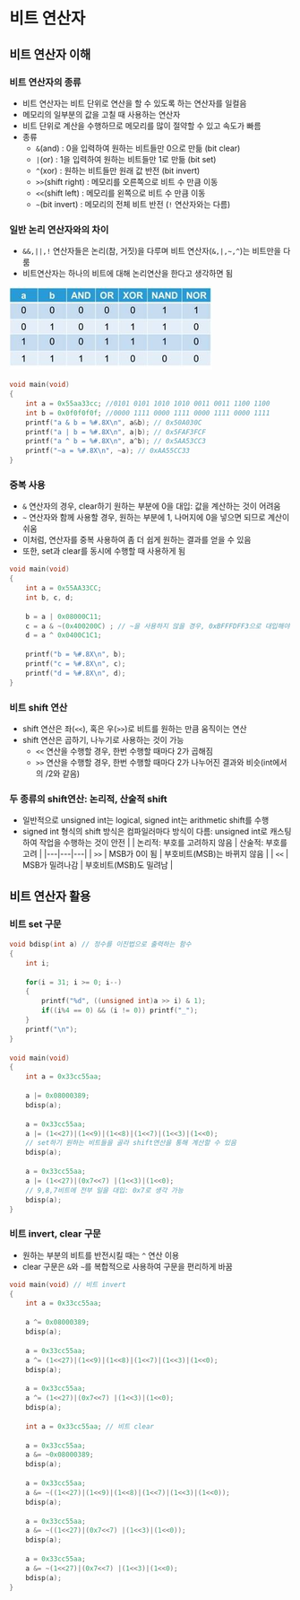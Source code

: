 # 비트 연산자
## 비트 연산자 이해
### 비트 연산자의 종류
- 비트 연산자는 비트 단위로 연산을 할 수 있도록 하는 연산자를 일컬음
- 메모리의 일부분의 값을 고칠 때 사용하는 연산자
- 비트 단위로 계산을 수행하므로 메모리를 많이 절약할 수 있고 속도가 빠름
- 종류
	- `&`(and) : 0을 입력하여 원하는 비트들만 0으로 만듦 (bit clear)
	- `|`(or) : 1을 입력하여 원하는 비트들만 1로 만듦 (bit set)
	- `^`(xor) : 원하는 비트들만 원래 값 반전 (bit invert)
	- `>>`(shift right) : 메모리를 오른쪽으로 비트 수 만큼 이동
	- `<<`(shift left) : 메모리를 왼쪽으로 비트 수 만큼 이동
	- `~`(bit invert) : 메모리의 전체 비트 반전 (`!` 연산자와는 다름)

### 일반 논리 연산자와의 차이
- `&&,||,!` 연산자들은 논리(참, 거짓)을 다루며 비트 연산자(`&,|,~,^`)는 비트만을 다룸
- 비트연산자는 하나의 비트에 대해 논리연산을 한다고 생각하면 됨

![진리표.jpg](.\image\진리표2.jpg)

```cpp
void main(void)
{
	int a = 0x55aa33cc; //0101 0101 1010 1010 0011 0011 1100 1100
	int b = 0x0f0f0f0f; //0000 1111 0000 1111 0000 1111 0000 1111
	printf("a & b = %#.8X\n", a&b); // 0x50A030C
	printf("a | b = %#.8X\n", a|b); // 0x5FAF3FCF
	printf("a ^ b = %#.8X\n", a^b); // 0x5AA53CC3
	printf("~a = %#.8X\n", ~a); // 0xAA55CC33
}
```

### 중복 사용
- `&` 연산자의 경우, clear하기 원하는 부분에 0을 대입: 값을 계산하는 것이 어려움
- `~` 연산자와 함께 사용할 경우, 원하는 부분에 1, 나머지에 0을 넣으면 되므로 계산이 쉬움
- 이처럼, 연산자를 중복 사용하여 좀 더 쉽게 원하는 결과를 얻을 수 있음
- 또한, set과 clear를 동시에 수행할 때 사용하게 됨

```cpp
void main(void)
{
	int a = 0x55AA33CC;
	int b, c, d;

	b = a | 0x08000C11;
	c = a & ~(0x400200C) ; // ~을 사용하지 않을 경우, 0xBFFFDFF3으로 대입해야
	d = a ^ 0x0400C1C1;

	printf("b = %#.8X\n", b);
	printf("c = %#.8X\n", c);
	printf("d = %#.8X\n", d);
}
```

### 비트 shift 연산
- shift 연산은 좌(`<<`), 혹은 우(`>>`)로 비트를 원하는 만큼 움직이는 연산
- shift 연산은 곱하기, 나누기로 사용하는 것이 가능
	- `<<` 연산을 수행할 경우, 한번 수행할 때마다 2가 곱해짐
	- `>>` 연산을 수행할 경우, 한번 수행할 때마다 2가 나누어진 결과와 비슷(int에서의 /2와 같음)

### 두 종류의 shift연산: 논리적, 산술적 shift
- 일반적으로 unsigned int는 logical, signed int는 arithmetic shift를 수행
- signed int 형식의 shift 방식은 컴파일러마다 방식이 다름: unsigned int로 캐스팅하여 작업을 수행하는 것이 안전
| | 논리적: 부호를 고려하지 않음 | 산술적: 부호를 고려 |
|---|---|---|
| `>>` | MSB가 0이 됨 | 부호비트(MSB)는 바뀌지 않음 | 
| `<<` | MSB가 밀려나감 | 부호비트(MSB)도 밀려남 |

## 비트 연산자 활용
### 비트 set 구문
```cpp
void bdisp(int a) // 정수를 이진법으로 출력하는 함수
{
	int i;

	for(i = 31; i >= 0; i--)
	{
		printf("%d", ((unsigned int)a >> i) & 1);
		if((i%4 == 0) && (i != 0)) printf("_");
	}
	printf("\n");
}

void main(void)
{
	int a = 0x33cc55aa;

	a |= 0x08000389;
	bdisp(a);

	a = 0x33cc55aa;
	a |= (1<<27)|(1<<9)|(1<<8)|(1<<7)|(1<<3)|(1<<0);
    // set하기 원하는 비트들을 골라 shift연산을 통해 계산할 수 있음
	bdisp(a);

	a = 0x33cc55aa;
	a |= (1<<27)|(0x7<<7) |(1<<3)|(1<<0); 
    // 9,8,7비트에 전부 일을 대입: 0x7로 생각 가능
	bdisp(a);
}
```
### 비트 invert, clear 구문
- 원하는 부분의 비트를 반전시킬 때는 `^` 연산 이용
- clear 구문은 `&`와 `~`를 복합적으로 사용하여 구문을 편리하게 바꿈

```cpp
void main(void) // 비트 invert
{
	int a = 0x33cc55aa;

	a ^= 0x08000389;
	bdisp(a);

	a = 0x33cc55aa;
	a ^= (1<<27)|(1<<9)|(1<<8)|(1<<7)|(1<<3)|(1<<0);
	bdisp(a);

	a = 0x33cc55aa;
	a ^= (1<<27)|(0x7<<7) |(1<<3)|(1<<0); 
	bdisp(a);
    
    int a = 0x33cc55aa; // 비트 clear
    
	a = 0x33cc55aa;
	a &= ~0x08000389;
	bdisp(a);

	a = 0x33cc55aa;
	a &= ~((1<<27)|(1<<9)|(1<<8)|(1<<7)|(1<<3)|(1<<0));
	bdisp(a);

	a = 0x33cc55aa;
	a &= ~((1<<27)|(0x7<<7) |(1<<3)|(1<<0)); 
	bdisp(a);

	a = 0x33cc55aa;
	a &= ~(1<<27)|(0x7<<7) |(1<<3)|(1<<0); 
	bdisp(a);
}
```
